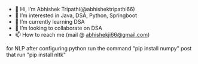 - 👋 Hi, I’m Abhishek Tripathi(@abhishektripathi66)
- 👀 I’m interested in Java, DSA, Python, Springboot
- 🌱 I’m currently learning DSA
- 💞️ I’m looking to collaborate on DSA
- 📫 How to reach me (mail @ abhishekji66@gmail.com)

<!---
MyRepo is a ✨ special ✨ repository because its `README.md` (this file) appears on your GitHub profile.
You can click the Preview link to take a look at your changes.
--->


for NLP
after configuring python run the command "pip install numpy"
post that run "pip install nltk"

